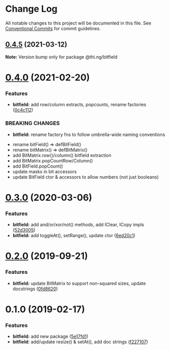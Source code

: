 # Change Log

All notable changes to this project will be documented in this file.
See [Conventional Commits](https://conventionalcommits.org) for commit guidelines.

## [0.4.5](https://github.com/thi-ng/umbrella/compare/@thi.ng/bitfield@0.4.4...@thi.ng/bitfield@0.4.5) (2021-03-12)

**Note:** Version bump only for package @thi.ng/bitfield





# [0.4.0](https://github.com/thi-ng/umbrella/compare/@thi.ng/bitfield@0.3.30...@thi.ng/bitfield@0.4.0) (2021-02-20)


### Features

* **bitfield:** add row/column extracts, popcounts, rename factories ([0c4c112](https://github.com/thi-ng/umbrella/commit/0c4c1127cbb9bd6fb071837adef2d7b65e2de533))


### BREAKING CHANGES

* **bitfield:** rename factory fns to follow umbrella-wide naming conventions

- rename bitField() => defBitField()
- rename bitMatrix() => defBitMatrix()
- add BitMatrix.row()/column() bitfield extraction
- add BitMatrix.popCountRow/Column()
- add BitField.popCount()
- update masks in bit accessors
- update BitField ctor & accessors to allow numbers (not just booleans)





# [0.3.0](https://github.com/thi-ng/umbrella/compare/@thi.ng/bitfield@0.2.8...@thi.ng/bitfield@0.3.0) (2020-03-06)


### Features

* **bitfield:** add and/or/xor/not() methods, add IClear, ICopy impls ([52d3005](https://github.com/thi-ng/umbrella/commit/52d3005281c90b89d41d3b2504e3eb47cafa6e03))
* **bitfield:** add toggleAt(), setRange(), update ctor ([6ed20c1](https://github.com/thi-ng/umbrella/commit/6ed20c13768fe3bdd38990ee79c865a13775fc2d))





# [0.2.0](https://github.com/thi-ng/umbrella/compare/@thi.ng/bitfield@0.1.12...@thi.ng/bitfield@0.2.0) (2019-09-21)

### Features

* **bitfield:** update BitMatrix to support non-squared sizes, update docstrings ([0fd8620](https://github.com/thi-ng/umbrella/commit/0fd8620))

# 0.1.0 (2019-02-17)

### Features

* **bitfield:** add new package ([5e17fd1](https://github.com/thi-ng/umbrella/commit/5e17fd1))
* **bitfield:** add/update resize() & setAt(), add doc strings ([f227107](https://github.com/thi-ng/umbrella/commit/f227107))
